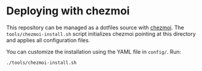 # Deploying with chezmoi

This repository can be managed as a dotfiles source with
[chezmoi](https://www.chezmoi.io). The `tools/chezmoi-install.sh`
script initializes chezmoi pointing at this directory and applies
all configuration files.

You can customize the installation using the YAML file in `config/`.
Run:
```bash
./tools/chezmoi-install.sh
```

